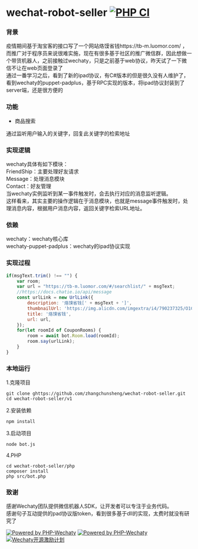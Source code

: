 # wechat-robot-seller [![PHP CI](https://github.com/zhangchunsheng/wechat-robot-seller/workflows/PHP%20CI/badge.svg)](https://github.com/zhangchunsheng/wechat-robot-seller/actions?query=workflow%3A%22PHP+CI%22)

### 背景
疫情期间基于淘宝客的接口写了一个网站烙馍省钱https://tb-m.luomor.com/ ，而推广对于程序员来说很难实施，现在有很多基于社区的推广微信群，因此想做一个带货机器人，之前接触过wechaty，只是之前基于web协议，昨天试了一下微信不让在web页面登录了
<br />通过一番学习之后，看到了新的ipad协议，有C#版本的但是很久没有人维护了，看到wechaty的puppet-padplus，基于RPC实现的版本，将ipad协议封装到了server端，还是很方便的

<!--more-->

### 功能

- 商品搜索

通过监听用户输入的关键字，回复此关键字的检索地址

### 实现逻辑
wechaty具体有如下模块：<br />FriendShip：主要处理好友请求<br />Message：处理消息模块<br />Contact：好友管理<br />当wechaty实例监听到某一事件触发时，会去执行对应的消息监听逻辑。<br />这样看来，其实主要的操作逻辑在于消息模块，也就是message事件触发时，处理消息内容，根据用户消息内容，返回关键字检索URL地址。

### 依赖
wechaty：wechaty核心库<br />wechaty-puppet-padplus：wechaty的ipad协议实现

### 实现过程
```javascript
if(msgText.trim() !== "") {
    var room;
    var url = "https://tb-m.luomor.com/#/searchlist/" + msgText;
    //https://docs.chatie.io/api/message
    const urlLink = new UrlLink({
        description: '烙馍省钱[' + msgText + ']',
        thumbnailUrl: 'https://img.alicdn.com/imgextra/i4/790237325/O1CN01hY4aU523ytm2F4HxA_!!790237325.jpg?t=1586059949000',
        title: '烙馍省钱',
        url: url,
    });
    for(let roomId of CouponRooms) {
        room = await bot.Room.load(roomId);
        room.say(urlLink);
    }
}

```

### 本地运行

1.克隆项目
```shell
git clone ghttps://github.com/zhangchunsheng/wechat-robot-seller.git
cd wechat-robot-seller/v1
```

2.安装依赖
```shell
npm install
```

3.启动项目
```shell
node bot.js
```

4.PHP
```shell script
cd wechat-robot-seller/php
composer install
php src/bot.php
```

### 致谢
感谢Wechaty团队提供微信机器人SDK，让开发者可以专注于业务代码。<br />感谢句子互动提供的pad协议版token，看到很多基于dll的实现，太费时就没有研究了

[![Powered by PHP-Wechaty](https://img.shields.io/badge/Powered%20By-Wechaty-green)](https://github.com/wechaty/wechaty)
[![Powered by PHP-Wechaty](https://img.shields.io/badge/Powered%20By-PHP--Wechaty-green)](https://github.com/wechaty/php-wechaty)
[![Wechaty开源激励计划](https://img.shields.io/badge/Wechaty-开源激励计划-green.svg)](https://github.com/juzibot/Welcome/wiki/Everything-about-Wechaty)
